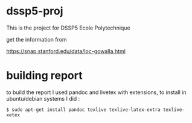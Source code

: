 dssp5-proj
==========


This is the project for DSSP5 Ecole Polytechnique 

get the information from

https://snap.stanford.edu/data/loc-gowalla.html



building report 
===============

to build the report I used pandoc and livetex with extensions, to install in ubuntu/debian systems I did :

    $ sudo apt-get install pandoc texlive texlive-latex-extra texlive-xetex 


